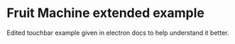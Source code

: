 # Fruit Machine extended example

Edited touchbar example given in electron docs to help understand it better.
